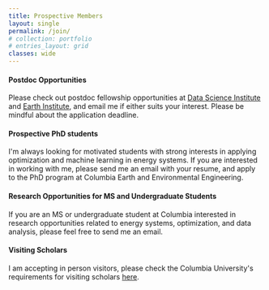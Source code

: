 ```yaml
---
title: Prospective Members
layout: single
permalink: /join/
# collection: portfolio
# entries_layout: grid
classes: wide
---
```

#### Postdoc Opportunities

Please check out postdoc fellowship opportunities at [Data Science Institute](https://datascience.columbia.edu/) and [Earth Institute](https://www.earth.columbia.edu/articles/view/55), and email me if either suits your interest. Please be mindful about the application deadline.

#### Prospective PhD students

I'm always looking for motivated students with strong interests in applying optimization and machine learning in energy systems. If you are interested in working with me, please send me an email with your resume, and apply to the PhD program at Columbia Earth and Environmental Engineering.

#### Research Opportunities for MS and Undergraduate Students

If you are an MS or undergraduate student at Columbia interested in research opportunities related to energy systems, optimization, and data analysis, please feel free to send me an email.

#### Visiting Scholars

I am accepting in person visitors, please check the Columbia University's requirements for visiting scholars [here](https://isso.columbia.edu/content/sponsoring-and-extending-j-1-visiting-scholar).
